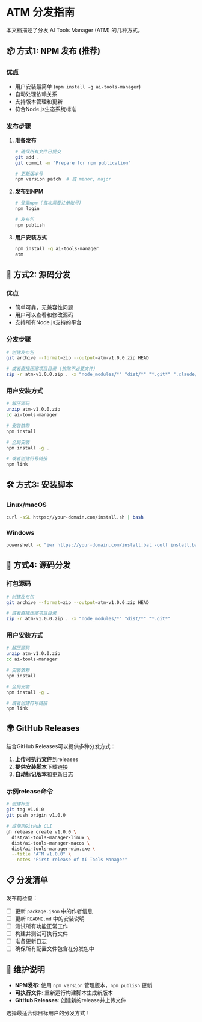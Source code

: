 # ATM 分发指南

本文档描述了分发 AI Tools Manager (ATM) 的几种方式。

## 📦 方式1: NPM 发布 (推荐)

### 优点
- 用户安装最简单 (`npm install -g ai-tools-manager`)
- 自动处理依赖关系
- 支持版本管理和更新
- 符合Node.js生态系统标准

### 发布步骤

1. **准备发布**
   ```bash
   # 确保所有文件已提交
   git add .
   git commit -m "Prepare for npm publication"
   
   # 更新版本号
   npm version patch  # 或 minor, major
   ```

2. **发布到NPM**
   ```bash
   # 登录npm (首次需要注册账号)
   npm login
   
   # 发布包
   npm publish
   ```

3. **用户安装方式**
   ```bash
   npm install -g ai-tools-manager
   atm
   ```

## 🔨 方式2: 源码分发

### 优点
- 简单可靠，无兼容性问题
- 用户可以查看和修改源码
- 支持所有Node.js支持的平台

### 分发步骤

```bash
# 创建发布包
git archive --format=zip --output=atm-v1.0.0.zip HEAD

# 或者直接压缩项目目录 (排除不必要文件)
zip -r atm-v1.0.0.zip . -x "node_modules/*" "dist/*" "*.git*" ".claude/*"
```

### 用户安装方式

```bash
# 解压源码
unzip atm-v1.0.0.zip
cd ai-tools-manager

# 安装依赖
npm install

# 全局安装
npm install -g .

# 或者创建符号链接
npm link
```

## 🛠 方式3: 安装脚本

### Linux/macOS
```bash
curl -sSL https://your-domain.com/install.sh | bash
```

### Windows
```bat
powershell -c "iwr https://your-domain.com/install.bat -outf install.bat; .\install.bat"
```

## 📂 方式4: 源码分发

### 打包源码
```bash
# 创建发布包
git archive --format=zip --output=atm-v1.0.0.zip HEAD

# 或者直接压缩项目目录
zip -r atm-v1.0.0.zip . -x "node_modules/*" "dist/*" "*.git*"
```

### 用户安装方式
```bash
# 解压源码
unzip atm-v1.0.0.zip
cd ai-tools-manager

# 安装依赖
npm install

# 全局安装
npm install -g .

# 或者创建符号链接
npm link
```

## 🌍 GitHub Releases

结合GitHub Releases可以提供多种分发方式：

1. **上传可执行文件**到releases
2. **提供安装脚本**下载链接
3. **自动标记版本**和更新日志

### 示例release命令
```bash
# 创建标签
git tag v1.0.0
git push origin v1.0.0

# 或使用GitHub CLI
gh release create v1.0.0 \
  dist/ai-tools-manager-linux \
  dist/ai-tools-manager-macos \
  dist/ai-tools-manager-win.exe \
  --title "ATM v1.0.0" \
  --notes "First release of AI Tools Manager"
```

## 📋 分发清单

发布前检查：

- [ ] 更新 `package.json` 中的作者信息
- [ ] 更新 `README.md` 中的安装说明
- [ ] 测试所有功能正常工作
- [ ] 构建并测试可执行文件
- [ ] 准备更新日志
- [ ] 确保所有配置文件包含在分发包中

## 🔧 维护说明

- **NPM发布**: 使用 `npm version` 管理版本，`npm publish` 更新
- **可执行文件**: 重新运行构建脚本生成新版本
- **GitHub Releases**: 创建新的release并上传文件

选择最适合你目标用户的分发方式！